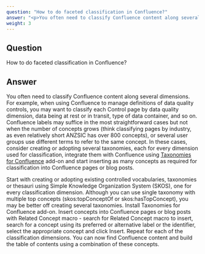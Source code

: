 ```yaml
---
question: "How to do faceted classification in Confluence?"
answer: "<p>You often need to classify Confluence content along several dimensions. For example, when using Confluence to manage definitions of data quality controls, you may want to classify each Control page by data quality dimension, data being at rest or in transit, type of data container, and so on. Confluence labels may suffice in the most straightforward cases but not when the number of concepts grows (think classifying pages by industry, as even relatively short ANZSIC has over 800 concepts), or several user groups use different terms to refer to the same concept. In these cases, consider creating or adopting several taxonomies, each for every dimension used for classification, integrate them with Confluence using <a href=\"https://marketplace.atlassian.com/apps/1226218/taxonomies-for-confluence\">Taxonomies for Confluence</a> add-on and start inserting as many concepts as required for classification into Confluence pages or blog posts.</p><p>Start with creating or adopting existing controlled vocabularies, taxonomies or thesauri using Simple Knowledge Organization System (SKOS), one for every classification dimension. Although you can use single taxonomy with multiple top concepts (skos:topConceptOf or skos:hasTopConcept), you may be better off creating several taxonomies. Install Taxonomies for Confluence add-on. Insert concepts into Confluence pages or blog posts with Related Concept macro - search for Related Concept macro to insert, search for a concept using its preferred or alternative label or the identifier, select the appropriate concept and click Insert. Repeat for each of the classification dimensions. You can now find Confluence content and build the table of contents using a combination of these concepts.</p>"
weight: 3
---
```


## Question

How to do faceted classification in Confluence?

## Answer

You often need to classify Confluence content along several dimensions. For example, when using Confluence to manage definitions of data quality controls, you may want to classify each Control page by data quality dimension, data being at rest or in transit, type of data container, and so on. Confluence labels may suffice in the most straightforward cases but not when the number of concepts grows (think classifying pages by industry, as even relatively short ANZSIC has over 800 concepts), or several user groups use different terms to refer to the same concept. In these cases, consider creating or adopting several taxonomies, each for every dimension used for classification, integrate them with Confluence using <a href="https://marketplace.atlassian.com/apps/1226218/taxonomies-for-confluence">Taxonomies for Confluence</a> add-on and start inserting as many concepts as required for classification into Confluence pages or blog posts.

Start with creating or adopting existing controlled vocabularies, taxonomies or thesauri using Simple Knowledge Organization System (SKOS), one for every classification dimension. Although you can use single taxonomy with multiple top concepts (skos:topConceptOf or skos:hasTopConcept), you may be better off creating several taxonomies. Install Taxonomies for Confluence add-on. Insert concepts into Confluence pages or blog posts with Related Concept macro - search for Related Concept macro to insert, search for a concept using its preferred or alternative label or the identifier, select the appropriate concept and click Insert. Repeat for each of the classification dimensions. You can now find Confluence content and build the table of contents using a combination of these concepts.